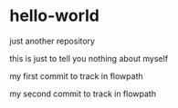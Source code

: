 # hello-world
just another repository


this is just to tell you nothing about myself


my first commit to track in flowpath


my second commit to track in flowpath
